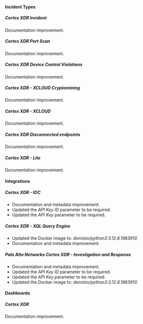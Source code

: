 
#### Incident Types

##### Cortex XDR Incident

Documentation improvement.

##### Cortex XDR Port Scan

Documentation improvement.

##### Cortex XDR Device Control Violations

Documentation improvement.

##### Cortex XDR - XCLOUD Cryptomining

Documentation improvement.

##### Cortex XDR - XCLOUD

Documentation improvement.

##### Cortex XDR Disconnected endpoints

Documentation improvement.

##### Cortex XDR - Lite

Documentation improvement.

#### Integrations

##### Cortex XDR - IOC

- Documentation and metadata improvement.
- Updated the *API Key ID* parameter to be required.
- Updated the *API Key* parameter to be required.

##### Cortex XDR - XQL Query Engine

- Updated the Docker image to: *demisto/python3:3.12.8.1983910*.
- Documentation and metadata improvement.

##### Palo Alto Networks Cortex XDR - Investigation and Response

- Documentation and metadata improvement.
- Updated the *API Key ID* parameter to be required.
- Updated the *API Key* parameter to be required.
- Updated the Docker image to: *demisto/python3:3.12.8.1983910*.

#### Dashboards

##### Cortex XDR

Documentation improvement.
